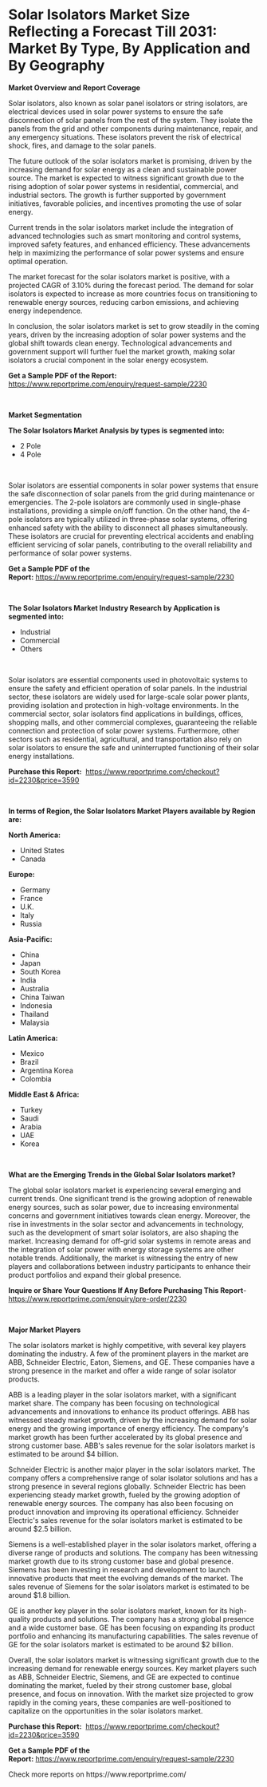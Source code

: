 <p><h1>Solar Isolators Market Size Reflecting a Forecast Till 2031: Market By Type, By Application and By Geography</h1></p><p><strong>Market Overview and Report Coverage</strong></p>
<p><p>Solar isolators, also known as solar panel isolators or string isolators, are electrical devices used in solar power systems to ensure the safe disconnection of solar panels from the rest of the system. They isolate the panels from the grid and other components during maintenance, repair, and any emergency situations. These isolators prevent the risk of electrical shock, fires, and damage to the solar panels.</p><p>The future outlook of the solar isolators market is promising, driven by the increasing demand for solar energy as a clean and sustainable power source. The market is expected to witness significant growth due to the rising adoption of solar power systems in residential, commercial, and industrial sectors. The growth is further supported by government initiatives, favorable policies, and incentives promoting the use of solar energy.</p><p>Current trends in the solar isolators market include the integration of advanced technologies such as smart monitoring and control systems, improved safety features, and enhanced efficiency. These advancements help in maximizing the performance of solar power systems and ensure optimal operation.</p><p>The market forecast for the solar isolators market is positive, with a projected CAGR of 3.10% during the forecast period. The demand for solar isolators is expected to increase as more countries focus on transitioning to renewable energy sources, reducing carbon emissions, and achieving energy independence.</p><p>In conclusion, the solar isolators market is set to grow steadily in the coming years, driven by the increasing adoption of solar power systems and the global shift towards clean energy. Technological advancements and government support will further fuel the market growth, making solar isolators a crucial component in the solar energy ecosystem.</p></p>
<p><strong>Get a Sample PDF of the Report:</strong> <a href="https://www.reportprime.com/enquiry/request-sample/2230">https://www.reportprime.com/enquiry/request-sample/2230</a></p>
<p>&nbsp;</p>
<p><strong>Market Segmentation</strong></p>
<p><strong>The Solar Isolators Market Analysis by types is segmented into:</strong></p>
<p><ul><li>2 Pole</li><li>4 Pole</li></ul></p>
<p>&nbsp;</p>
<p><p>Solar isolators are essential components in solar power systems that ensure the safe disconnection of solar panels from the grid during maintenance or emergencies. The 2-pole isolators are commonly used in single-phase installations, providing a simple on/off function. On the other hand, the 4-pole isolators are typically utilized in three-phase solar systems, offering enhanced safety with the ability to disconnect all phases simultaneously. These isolators are crucial for preventing electrical accidents and enabling efficient servicing of solar panels, contributing to the overall reliability and performance of solar power systems.</p></p>
<p><strong>Get a Sample PDF of the Report:</strong>&nbsp;<a href="https://www.reportprime.com/enquiry/request-sample/2230">https://www.reportprime.com/enquiry/request-sample/2230</a></p>
<p>&nbsp;</p>
<p><strong>The Solar Isolators Market Industry Research by Application is segmented into:</strong></p>
<p><ul><li>Industrial</li><li>Commercial</li><li>Others</li></ul></p>
<p>&nbsp;</p>
<p><p>Solar isolators are essential components used in photovoltaic systems to ensure the safety and efficient operation of solar panels. In the industrial sector, these isolators are widely used for large-scale solar power plants, providing isolation and protection in high-voltage environments. In the commercial sector, solar isolators find applications in buildings, offices, shopping malls, and other commercial complexes, guaranteeing the reliable connection and protection of solar power systems. Furthermore, other sectors such as residential, agricultural, and transportation also rely on solar isolators to ensure the safe and uninterrupted functioning of their solar energy installations.</p></p>
<p><strong>Purchase this Report:</strong>&nbsp; <a href="https://www.reportprime.com/checkout?id=2230&price=3590">https://www.reportprime.com/checkout?id=2230&price=3590</a></p>
<p>&nbsp;</p>
<p><strong>In terms of Region, the Solar Isolators Market Players available by Region are:</strong></p>
<p>
    <p> <strong> North America: </strong>
        <ul>
            <li>United States</li>
            <li>Canada</li>
        </ul>
        </p> 
    <p> <strong> Europe: </strong>
        <ul>
            <li>Germany</li>
            <li>France</li>
            <li>U.K.</li>
            <li>Italy</li>
            <li>Russia</li>
        </ul>
        </p> 
    <p> <strong> Asia-Pacific: </strong>
        <ul>
            <li>China</li>
            <li>Japan</li>
            <li>South Korea</li>
            <li>India</li>
            <li>Australia</li>
            <li>China Taiwan</li>
            <li>Indonesia</li>
            <li>Thailand</li>
            <li>Malaysia</li>
        </ul>
        </p> 
    <p> <strong> Latin America: </strong>
        <ul>
            <li>Mexico</li>
            <li>Brazil</li>
            <li>Argentina Korea</li>
            <li>Colombia</li>
        </ul>
        </p> 
    <p> <strong> Middle East & Africa: </strong>
        <ul>
            <li>Turkey</li>
            <li>Saudi</li>
            <li>Arabia</li>
            <li>UAE</li>
            <li>Korea</li>
        </ul>
    </p>
    </p>
<p>&nbsp;</p>
<p><strong>What are the Emerging Trends in the Global Solar Isolators market?</strong></p>
<p><p>The global solar isolators market is experiencing several emerging and current trends. One significant trend is the growing adoption of renewable energy sources, such as solar power, due to increasing environmental concerns and government initiatives towards clean energy. Moreover, the rise in investments in the solar sector and advancements in technology, such as the development of smart solar isolators, are also shaping the market. Increasing demand for off-grid solar systems in remote areas and the integration of solar power with energy storage systems are other notable trends. Additionally, the market is witnessing the entry of new players and collaborations between industry participants to enhance their product portfolios and expand their global presence.</p></p>
<p><strong>Inquire or Share Your Questions If Any Before Purchasing This Report</strong>- <a href="https://www.reportprime.com/enquiry/pre-order/2230">https://www.reportprime.com/enquiry/pre-order/2230</a></p>
<p>&nbsp;</p>
<p><strong>Major Market Players</strong></p>
<p><p>The solar isolators market is highly competitive, with several key players dominating the industry. A few of the prominent players in the market are ABB, Schneider Electric, Eaton, Siemens, and GE. These companies have a strong presence in the market and offer a wide range of solar isolator products.</p><p>ABB is a leading player in the solar isolators market, with a significant market share. The company has been focusing on technological advancements and innovations to enhance its product offerings. ABB has witnessed steady market growth, driven by the increasing demand for solar energy and the growing importance of energy efficiency. The company's market growth has been further accelerated by its global presence and strong customer base. ABB's sales revenue for the solar isolators market is estimated to be around $4 billion.</p><p>Schneider Electric is another major player in the solar isolators market. The company offers a comprehensive range of solar isolator solutions and has a strong presence in several regions globally. Schneider Electric has been experiencing steady market growth, fueled by the growing adoption of renewable energy sources. The company has also been focusing on product innovation and improving its operational efficiency. Schneider Electric's sales revenue for the solar isolators market is estimated to be around $2.5 billion.</p><p>Siemens is a well-established player in the solar isolators market, offering a diverse range of products and solutions. The company has been witnessing market growth due to its strong customer base and global presence. Siemens has been investing in research and development to launch innovative products that meet the evolving demands of the market. The sales revenue of Siemens for the solar isolators market is estimated to be around $1.8 billion.</p><p>GE is another key player in the solar isolators market, known for its high-quality products and solutions. The company has a strong global presence and a wide customer base. GE has been focusing on expanding its product portfolio and enhancing its manufacturing capabilities. The sales revenue of GE for the solar isolators market is estimated to be around $2 billion.</p><p>Overall, the solar isolators market is witnessing significant growth due to the increasing demand for renewable energy sources. Key market players such as ABB, Schneider Electric, Siemens, and GE are expected to continue dominating the market, fueled by their strong customer base, global presence, and focus on innovation. With the market size projected to grow rapidly in the coming years, these companies are well-positioned to capitalize on the opportunities in the solar isolators market.</p></p>
<p><strong>Purchase this Report:</strong>&nbsp;&nbsp;<a href="https://www.reportprime.com/checkout?id=2230&price=3590">https://www.reportprime.com/checkout?id=2230&price=3590</a></p>
<p></p>
<p><strong>Get a Sample PDF of the Report:</strong>&nbsp;<a href="https://www.reportprime.com/enquiry/request-sample/2230">https://www.reportprime.com/enquiry/request-sample/2230</a></p>
<p>Check more reports on https://www.reportprime.com/</p>